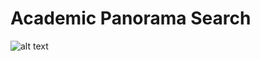 # Academic Panorama Search

![alt text](https://github.com/YeWang0/Academic-Panorama-Search/blob/master/demo/1.png)
